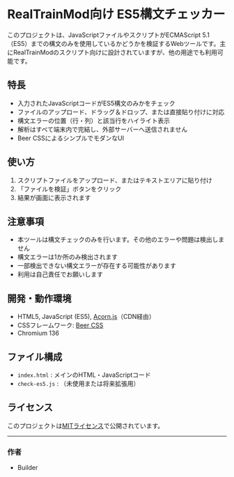# RealTrainMod向け ES5構文チェッカー

このプロジェクトは、JavaScriptファイルやスクリプトがECMAScript 5.1（ES5）までの構文のみを使用しているかどうかを検証するWebツールです。主にRealTrainModのスクリプト向けに設計されていますが、他の用途でも利用可能です。

## 特長
- 入力されたJavaScriptコードがES5構文のみかをチェック
- ファイルのアップロード、ドラッグ＆ドロップ、または直接貼り付けに対応
- 構文エラーの位置（行・列）と該当行をハイライト表示
- 解析はすべて端末内で完結し、外部サーバーへ送信されません
- Beer CSSによるシンプルでモダンなUI

## 使い方
1. スクリプトファイルをアップロード、またはテキストエリアに貼り付け
2. 「ファイルを検証」ボタンをクリック
3. 結果が画面に表示されます

## 注意事項
- 本ツールは構文チェックのみを行います。その他のエラーや問題は検出しません
- 構文エラーは1か所のみ検出されます
- 一部検出できない構文エラーが存在する可能性があります
- 利用は自己責任でお願いします

## 開発・動作環境
- HTML5, JavaScript (ES5), [Acorn.js](https://github.com/acornjs/acorn)（CDN経由）
- CSSフレームワーク: [Beer CSS](https://www.beercss.com/)
- Chromium 136

## ファイル構成
- `index.html` : メインのHTML・JavaScriptコード
- `check-es5.js` : （未使用または将来拡張用）

## ライセンス
このプロジェクトは[MITライセンス](LICENSE)で公開されています。

---

### 作者
- Builder
